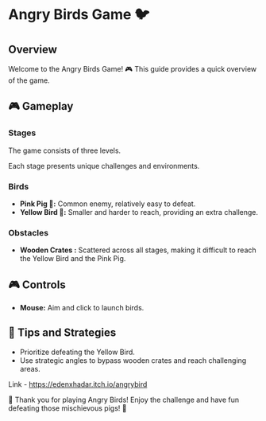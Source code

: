 # Angry Birds Game 🐦
## Overview

Welcome to the Angry Birds Game! 🎮 This guide provides a quick overview of the game.

## 🎮 Gameplay

### Stages

The game consists of three levels.



Each stage presents unique challenges and environments.

### Birds

- **Pink Pig 🐷:** Common enemy, relatively easy to defeat.
- **Yellow Bird 💛:** Smaller and harder to reach, providing an extra challenge.

### Obstacles

- **Wooden Crates :** Scattered across all stages, making it difficult to reach the Yellow Bird and the Pink Pig.

## 🎮 Controls

- **Mouse:** Aim and click to launch birds.


## 🌟 Tips and Strategies

- Prioritize defeating the Yellow Bird.
- Use strategic angles to bypass wooden crates and reach challenging areas.

Link - https://edenxhadar.itch.io/angrybird


 🚀 Thank you for playing Angry Birds! Enjoy the challenge and have fun defeating those mischievous pigs! 🎉
